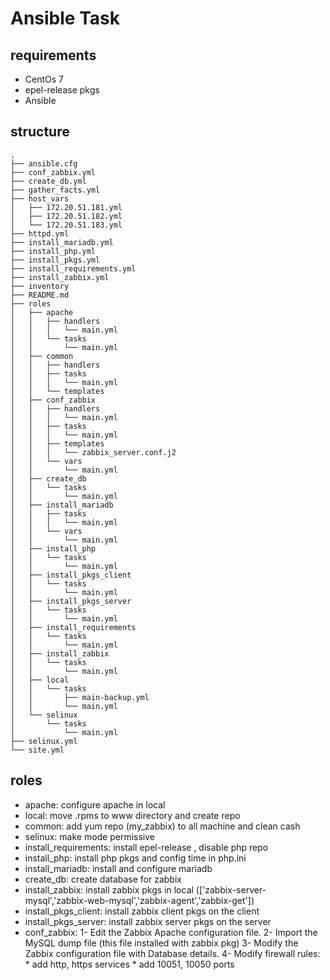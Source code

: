 # Ansible Task #
## requirements ##
- CentOs 7
- epel-release pkgs
- Ansible

## structure ##
```
.
├── ansible.cfg
├── conf_zabbix.yml
├── create_db.yml
├── gather_facts.yml
├── host_vars
│   ├── 172.20.51.181.yml
│   ├── 172.20.51.182.yml
│   └── 172.20.51.183.yml
├── httpd.yml
├── install_mariadb.yml
├── install_php.yml
├── install_pkgs.yml
├── install_requirements.yml
├── install_zabbix.yml
├── inventory
├── README.md
├── roles
│   ├── apache
│   │   ├── handlers
│   │   │   └── main.yml
│   │   └── tasks
│   │       └── main.yml
│   ├── common
│   │   ├── handlers
│   │   ├── tasks
│   │   │   └── main.yml
│   │   └── templates
│   ├── conf_zabbix
│   │   ├── handlers
│   │   │   └── main.yml
│   │   ├── tasks
│   │   │   └── main.yml
│   │   ├── templates
│   │   │   └── zabbix_server.conf.j2
│   │   └── vars
│   │       └── main.yml
│   ├── create_db
│   │   └── tasks
│   │       └── main.yml
│   ├── install_mariadb
│   │   ├── tasks
│   │   │   └── main.yml
│   │   └── vars
│   │       └── main.yml
│   ├── install_php
│   │   └── tasks
│   │       └── main.yml
│   ├── install_pkgs_client
│   │   └── tasks
│   │       └── main.yml
│   ├── install_pkgs_server
│   │   └── tasks
│   │       └── main.yml
│   ├── install_requirements
│   │   └── tasks
│   │       └── main.yml
│   ├── install_zabbix
│   │   └── tasks
│   │       └── main.yml
│   ├── local
│   │   └── tasks
│   │       ├── main-backup.yml
│   │       └── main.yml
│   └── selinux
│       └── tasks
│           └── main.yml
├── selinux.yml
└── site.yml
```
## roles ##
- apache: configure apache in local
- local: move .rpms to www directory and create repo
- common: add yum repo (my_zabbix) to all machine and clean cash
- selinux: make mode permissive
- install_requirements: install epel-release , disable php repo
- install_php: install php pkgs and config time in php.ini
- install_mariadb: install and configure mariadb
- create_db: create database for zabbix
- install_zabbix: install zabbix pkgs in local (['zabbix-server-mysql','zabbix-web-mysql','zabbix-agent','zabbix-get'])
- install_pkgs_client: install zabbix client pkgs on the client
- install_pkgs_server: install zabbix server pkgs on the server
- conf_zabbix:
              1- Edit the Zabbix Apache configuration file.
              2- Import the MySQL dump file (this file installed with zabbix pkg)
              3- Modify the Zabbix configuration file with Database details.
              4- Modify firewall rules:
                      * add http, https services
                      * add 10051, 10050 ports

